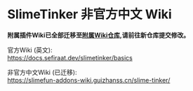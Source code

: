# SlimeTinker 非官方中文 Wiki

**附属插件Wiki已全部迁移至[附属Wiki仓库](https://github.com/SlimefunGuguProject/Addons-Wiki),请前往新仓库提交修改。**

官方Wiki (英文):   
https://docs.sefiraat.dev/slimetinker/basics

非官方中文Wiki (已迁移):  
https://slimefun-addons-wiki.guizhanss.cn/slime-tinker/
